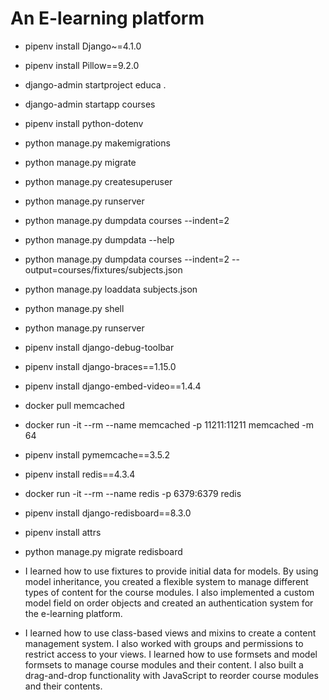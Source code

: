 # An E-learning platform
- pipenv install Django~=4.1.0
- pipenv install Pillow==9.2.0
- django-admin startproject educa .
- django-admin startapp courses
- pipenv install python-dotenv
- python manage.py makemigrations
- python manage.py migrate
- python manage.py createsuperuser
- python manage.py runserver
- python manage.py dumpdata courses --indent=2
- python manage.py dumpdata --help
- python manage.py dumpdata courses --indent=2 --output=courses/fixtures/subjects.json
- python manage.py loaddata subjects.json
- python manage.py shell
- python manage.py runserver
- pipenv install django-debug-toolbar
- pipenv install django-braces==1.15.0

- pipenv install django-embed-video==1.4.4
- docker pull memcached
- docker run -it --rm --name memcached -p 11211:11211 memcached -m 64
- pipenv install pymemcache==3.5.2
- pipenv install redis==4.3.4
- docker run -it --rm --name redis -p 6379:6379 redis
- pipenv install django-redisboard==8.3.0
- pipenv install attrs
- python manage.py migrate redisboard

- I learned how to use fixtures to provide initial data for models. By using model inheritance, you created a flexible system to    manage different types of content for the course modules. I also implemented a custom model field on order objects and created an authentication system for the e-learning platform.
- I learned how to use class-based views and mixins to create a content management 
system. I also worked with groups and permissions to restrict access to your views. I learned 
how to use formsets and model formsets to manage course modules and their content. I also built 
a drag-and-drop functionality with JavaScript to reorder course modules and their contents.